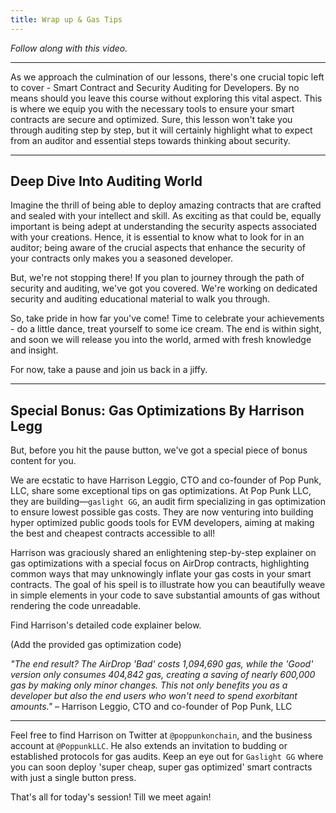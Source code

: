 ```yaml
---
title: Wrap up & Gas Tips
---
```


_Follow along with this video._



---

As we approach the culmination of our lessons, there's one crucial topic left to cover - Smart Contract and Security Auditing for Developers. By no means should you leave this course without exploring this vital aspect. This is where we equip you with the necessary tools to ensure your smart contracts are secure and optimized. Sure, this lesson won't take you through auditing step by step, but it will certainly highlight what to expect from an auditor and essential steps towards thinking about security.

---

## Deep Dive Into Auditing World

Imagine the thrill of being able to deploy amazing contracts that are crafted and sealed with your intellect and skill. As exciting as that could be, equally important is being adept at understanding the security aspects associated with your creations. Hence, it is essential to know what to look for in an auditor; being aware of the crucial aspects that enhance the security of your contracts only makes you a seasoned developer.

But, we're not stopping there! If you plan to journey through the path of security and auditing, we've got you covered. We're working on dedicated security and auditing educational material to walk you through.

So, take pride in how far you've come! Time to celebrate your achievements - do a little dance, treat yourself to some ice cream. The end is within sight, and soon we will release you into the world, armed with fresh knowledge and insight.

For now, take a pause and join us back in a jiffy.

---

## Special Bonus: Gas Optimizations By Harrison Legg

But, before you hit the pause button, we've got a special piece of bonus content for you.

We are ecstatic to have Harrison Leggio, CTO and co-founder of Pop Punk, LLC, share some exceptional tips on gas optimizations. At Pop Punk LLC, they are building—`gaslight GG`, an audit firm specializing in gas optimization to ensure lowest possible gas costs. They are now venturing into building hyper optimized public goods tools for EVM developers, aiming at making the best and cheapest contracts accessible to all!

Harrison was graciously shared an enlightening step-by-step explainer on gas optimizations with a special focus on AirDrop contracts, highlighting common ways that may unknowingly inflate your gas costs in your smart contracts. The goal of his speil is to illustrate how you can beautifully weave in simple elements in your code to save substantial amounts of gas without rendering the code unreadable.

Find Harrison's detailed code explainer below.

(Add the provided gas optimization code)

_"The end result? The AirDrop 'Bad' costs 1,094,690 gas, while the 'Good' version only consumes 404,842 gas, creating a saving of nearly 600,000 gas by making only minor changes. This not only benefits you as a developer but also the end users who won't need to spend exorbitant amounts."_ – Harrison Leggio, CTO and co-founder of Pop Punk, LLC

---

Feel free to find Harrison on Twitter at `@poppunkonchain`, and the business account at `@PoppunkLLC`. He also extends an invitation to budding or established protocols for gas audits. Keep an eye out for `Gaslight GG` where you can soon deploy 'super cheap, super gas optimized' smart contracts with just a single button press.

That's all for today's session! Till we meet again!
